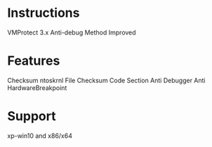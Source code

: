 # Instructions
 VMProtect 3.x Anti-debug Method Improved
# Features
 Checksum ntoskrnl File
 Checksum Code Section
 Anti Debugger
 Anti HardwareBreakpoint
# Support
 xp-win10 and x86/x64